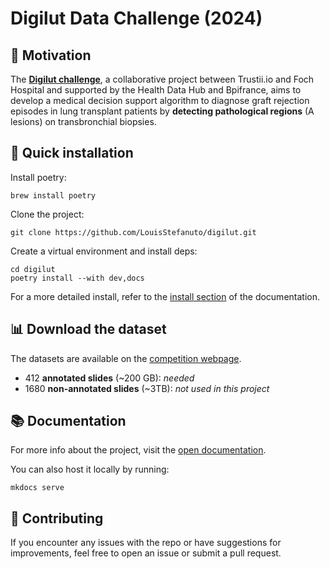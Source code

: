 # Digilut Data Challenge (2024)

## 💪 Motivation

The [**Digilut challenge**](https://app.trustii.io/datasets/1526), a collaborative project between Trustii.io and Foch Hospital and supported by the Health Data Hub and Bpifrance, aims to develop a medical decision support algorithm to diagnose graft rejection episodes in lung transplant patients by **detecting pathological regions** (A lesions) on transbronchial biopsies.

## 🧪 Quick installation

Install poetry:

    brew install poetry

Clone the project:

    git clone https://github.com/LouisStefanuto/digilut.git

Create a virtual environment and install deps:

    cd digilut
    poetry install --with dev,docs

For a more detailed install, refer to the [install section](docs/install.md) of the documentation.

## 📊 Download the dataset

The datasets are available on the [competition webpage](https://app.trustii.io/datasets/1526).

- 412 **annotated slides** (~200 GB): *needed*
- 1680 **non-annotated slides** (~3TB): *not used in this project*

## 📚 Documentation

For more info about the project, visit the [open documentation]().

You can also host it locally by running:

    mkdocs serve

## 👋 Contributing

If you encounter any issues with the repo or have suggestions for improvements, feel free to open an issue or submit a pull request.
